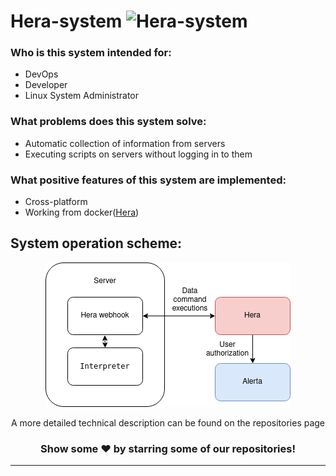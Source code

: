 # Hera-system <img src="https://komarev.com/ghpvc/?username=Hera-system&label=Views&color=blue&style=plastic" alt="Hera-system" />

### Who is this system intended for:

* DevOps
* Developer
* Linux System Administrator

### What problems does this system solve:

* Automatic collection of information from servers
* Executing scripts on servers without logging in to them

### What positive features of this system are implemented:

* Cross-platform
* Working from docker([Hera](https://github.com/Hera-system/Hera))

## System operation scheme:

<div align="center">

![alt text](https://github.com/Hera-system/.github/blob/main/files/scheme.png)

A more detailed technical description can be found on the repositories page

</div>

<div align="center">

### Show some ❤️ by starring some of our repositories!

<hr>
